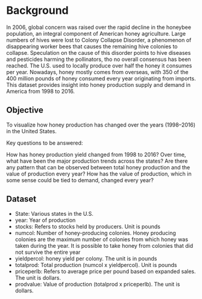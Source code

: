 # Background 
In 2006, global concern was raised over the rapid decline in the honeybee population, an integral component of American honey agriculture. Large numbers of hives were lost to Colony Collapse Disorder, a phenomenon of disappearing worker bees that causes the remaining hive colonies to collapse. Speculation on the cause of this disorder points to hive diseases and pesticides harming the pollinators, tho no overall consensus has been reached. The U.S. used to locally produce over half the honey it consumes per year. Nowadays, honey mostly comes from overseas, with 350 of the 400 million pounds of honey consumed every year originating from imports. This dataset provides insight into honey production supply and demand in America from 1998 to 2016.

## Objective
To visualize how honey production has changed over the years (1998–2016) in the United States.

Key questions to be answered:

How has honey production yield changed from 1998 to 2016?
Over time, what have been the major production trends across the states?
Are there any pattern that can be observed between total honey production and the value of production every year? How has the value of production, which in some sense could be tied to demand, changed every year?

## Dataset
* State: Various states in the U.S.
* year: Year of production
* stocks: Refers to stocks held by producers. Unit is pounds
* numcol: Number of honey-producing colonies. Honey producing colonies are the maximum number of colonies from which honey was taken during the year. It is possible to take honey from colonies that did not survive the entire year
* yieldpercol: honey yield per colony. The unit is in pounds
* totalprod: Total production (numcol x yieldpercol). Unit is pounds
* priceperlb: Refers to average price per pound based on expanded sales. The unit is dollars.
* prodvalue: Value of production (totalprod x priceperlb). The unit is dollars.
